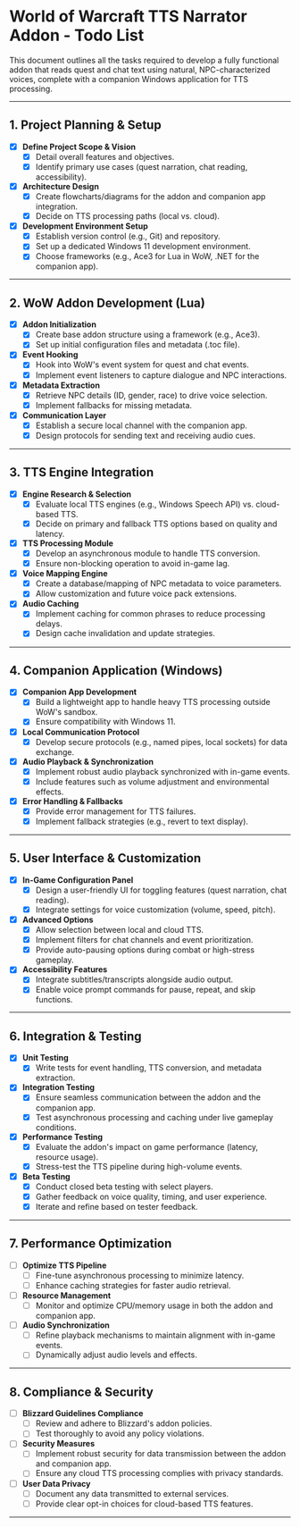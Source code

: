 # World of Warcraft TTS Narrator Addon - Todo List

This document outlines all the tasks required to develop a fully functional addon that reads quest and chat text using natural, NPC-characterized voices, complete with a companion Windows application for TTS processing.

---

## 1. Project Planning & Setup
- [x] **Define Project Scope & Vision**
  - [x] Detail overall features and objectives.
  - [x] Identify primary use cases (quest narration, chat reading, accessibility).
- [x] **Architecture Design**
  - [x] Create flowcharts/diagrams for the addon and companion app integration.
  - [x] Decide on TTS processing paths (local vs. cloud).
- [x] **Development Environment Setup**
  - [x] Establish version control (e.g., Git) and repository.
  - [x] Set up a dedicated Windows 11 development environment.
  - [x] Choose frameworks (e.g., Ace3 for Lua in WoW, .NET for the companion app).

---

## 2. WoW Addon Development (Lua)
- [x] **Addon Initialization**
  - [x] Create base addon structure using a framework (e.g., Ace3).
  - [x] Set up initial configuration files and metadata (.toc file).
- [x] **Event Hooking**
  - [x] Hook into WoW's event system for quest and chat events.
  - [x] Implement event listeners to capture dialogue and NPC interactions.
- [x] **Metadata Extraction**
  - [x] Retrieve NPC details (ID, gender, race) to drive voice selection.
  - [x] Implement fallbacks for missing metadata.
- [x] **Communication Layer**
  - [x] Establish a secure local channel with the companion app.
  - [x] Design protocols for sending text and receiving audio cues.

---

## 3. TTS Engine Integration
- [x] **Engine Research & Selection**
  - [x] Evaluate local TTS engines (e.g., Windows Speech API) vs. cloud-based TTS.
  - [x] Decide on primary and fallback TTS options based on quality and latency.
- [x] **TTS Processing Module**
  - [x] Develop an asynchronous module to handle TTS conversion.
  - [x] Ensure non-blocking operation to avoid in-game lag.
- [x] **Voice Mapping Engine**
  - [x] Create a database/mapping of NPC metadata to voice parameters.
  - [x] Allow customization and future voice pack extensions.
- [x] **Audio Caching**
  - [x] Implement caching for common phrases to reduce processing delays.
  - [x] Design cache invalidation and update strategies.

---

## 4. Companion Application (Windows)
- [x] **Companion App Development**
  - [x] Build a lightweight app to handle heavy TTS processing outside WoW's sandbox.
  - [x] Ensure compatibility with Windows 11.
- [x] **Local Communication Protocol**
  - [x] Develop secure protocols (e.g., named pipes, local sockets) for data exchange.
- [x] **Audio Playback & Synchronization**
  - [x] Implement robust audio playback synchronized with in-game events.
  - [x] Include features such as volume adjustment and environmental effects.
- [x] **Error Handling & Fallbacks**
  - [x] Provide error management for TTS failures.
  - [x] Implement fallback strategies (e.g., revert to text display).

---

## 5. User Interface & Customization
- [x] **In-Game Configuration Panel**
  - [x] Design a user-friendly UI for toggling features (quest narration, chat reading).
  - [x] Integrate settings for voice customization (volume, speed, pitch).
- [x] **Advanced Options**
  - [x] Allow selection between local and cloud TTS.
  - [x] Implement filters for chat channels and event prioritization.
  - [x] Provide auto-pausing options during combat or high-stress gameplay.
- [x] **Accessibility Features**
  - [x] Integrate subtitles/transcripts alongside audio output.
  - [x] Enable voice prompt commands for pause, repeat, and skip functions.

---

## 6. Integration & Testing
- [x] **Unit Testing**
  - [x] Write tests for event handling, TTS conversion, and metadata extraction.
- [x] **Integration Testing**
  - [x] Ensure seamless communication between the addon and the companion app.
  - [x] Test asynchronous processing and caching under live gameplay conditions.
- [x] **Performance Testing**
  - [x] Evaluate the addon's impact on game performance (latency, resource usage).
  - [x] Stress-test the TTS pipeline during high-volume events.
- [x] **Beta Testing**
  - [x] Conduct closed beta testing with select players.
  - [x] Gather feedback on voice quality, timing, and user experience.
  - [x] Iterate and refine based on tester feedback.

---

## 7. Performance Optimization
- [ ] **Optimize TTS Pipeline**
  - [ ] Fine-tune asynchronous processing to minimize latency.
  - [ ] Enhance caching strategies for faster audio retrieval.
- [ ] **Resource Management**
  - [ ] Monitor and optimize CPU/memory usage in both the addon and companion app.
- [ ] **Audio Synchronization**
  - [ ] Refine playback mechanisms to maintain alignment with in-game events.
  - [ ] Dynamically adjust audio levels and effects.

---

## 8. Compliance & Security
- [ ] **Blizzard Guidelines Compliance**
  - [ ] Review and adhere to Blizzard's addon policies.
  - [ ] Test thoroughly to avoid any policy violations.
- [ ] **Security Measures**
  - [ ] Implement robust security for data transmission between the addon and companion app.
  - [ ] Ensure any cloud TTS processing complies with privacy standards.
- [ ] **User Data Privacy**
  - [ ] Document any data transmitted to external services.
  - [ ] Provide clear opt-in choices for cloud-based TTS features.

---